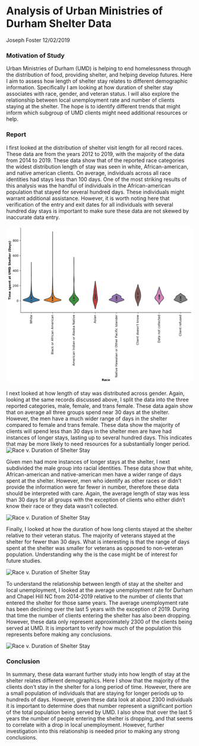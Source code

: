 Analysis of Urban Ministries of Durham Shelter Data
================
Joseph Foster
12/02/2019

### Motivation of Study

Urban Ministries of Durham (UMD) is helping to end homelessness through
the distribution of food, providing shelter, and helping develop
futures. Here I aim to assess how length of shelter stay relates to
different demographic information. Specifically I am looking at how
duration of shelter stay associates with race, gender, and veteran
status. I will also explore the relationship between local unemployment
rate and number of clients staying at the shelter. The hope is to
identify different trends that might inform which subgroup of UMD
clients might need additional resources or help.

### Report

I first looked at the distribution of shelter visit length for all
record races. These data are from the years 2012 to 2019, with the
majority of the data from 2014 to 2019. These data show that of the
reported race categories the widest distribution length of stay was seen
in white, African-american, and native american clients. On average,
individuals across all race identities had stays less than 100 days. One
of the most striking results of this analysis was the handful of
individuals in the African-american population that stayed for several
hundred days. These individuals might warrant additional assistance.
However, it is worth noting here that verification of the entry and exit
dates for all individuals with several hundred day stays is important to
make sure these data are not skewed by inaccurate data entry.

![Race v. Duration of Shelter Stay](../results/race_v_time_spent.png)

I next looked at how length of stay was distributed across gender.
Again, looking at the same records discussed above, I split the data
into the three reported categories, male, female, and trans female.
These data again show that on average all three groups spend near 30
days at the shelter. However, the men have a much wider range of days in
the shelter compared to female and trans female. These data show the
majority of clients will spend less than 30 days in the shelter men are
have had instances of longer stays, lasting up to several hundred days.
This indicates that may be more likely to need resources for a
substantially longer period. ![Race v. Duration of Shelter
Stay](../results/gender_v_time_spent.png)

Given men had more instances of longer stays at the shelter, I next
subdivided the male group into racial identities. These data show that
white, African-american and native-american men have a wider range of
days spent at the shelter. However, men who identify as other races or
didn’t provide the information were far fewer in number, therefore these
data should be interpreted with care. Again, the average length of stay
was less than 30 days for all groups with the exception of clients who
either didn’t know their race or they data wasn’t collected.

![Race v. Duration of Shelter
Stay](../results/gender_v_time_spent_race.png)

Finally, I looked at how the duration of how long clients stayed at the
shelter relative to their veteran status. The majority of veterans
stayed at the shelter for fewer than 30 days. What is interesting is
that the range of days spent at the shelter was smaller for veterans as
opposed to non-veteran population. Understanding why the is the case
might be of interest for future studies.

![Race v. Duration of Shelter
Stay](../results/vet-status_v_time_spent_race.png)

To understand the relationship between length of stay at the shelter and
local unemployment, I looked at the average unemployment rate for Durham
and Chapel Hill NC from 2014-2019 relative to the number of clients that
entered the shelter for those same years. The average unemployment rate
has been declining over the last 5 years with the exception of 2019.
During that time the number of clients entering the shelter has also
been dropping. However, these data only represent approximately 2300 of
the clients being served at UMD. It is important to verify how much of
the population this represents before making any conclusions.

![Race v. Duration of Shelter
Stay](../results/annual_shelter_entries_unemployment.png)

### Conclusion

In summary, these data warrant further study into how length of stay at
the shelter relates different demographics. Here I show that the
majority of the clients don’t stay in the shelter for a long period of
time. However, there are a small population of individuals that are
staying for longer periods up to hundreds of days. However, given these
data look at about 2300 individuals it is important to determine does
that number represent a significant portion of the total population
being served by UMD. I also show that over the last 5 years the number
of people entering the shelter is dropping, and that seems to correlate
with a drop in local unemployment. However, further investigation into
this relationship is needed prior to making any strong conclusions.
